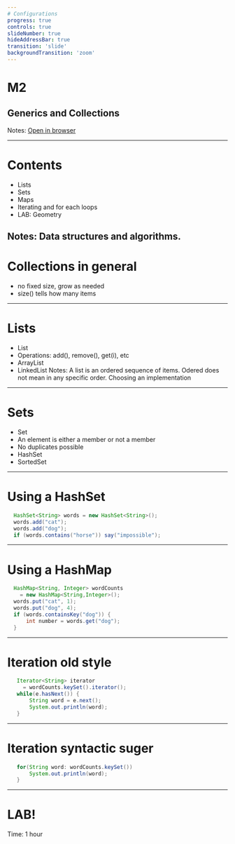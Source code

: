 ```yaml
---
# Configurations
progress: true
controls: true
slideNumber: true
hideAddressBar: true
transition: 'slide' 
backgroundTransition: 'zoom'
---
```


# M2
## Generics and Collections

Notes:
[Open in browser](https://mark.show/?source=https://github.com/rofr/java-training/raw/master/docs/M2_Generics_and_Collections/slides.md)

---

# Contents
- Lists
- Sets
- Maps
- Iterating and for each loops
- LAB: Geometry

Notes: Data structures and algorithms.
---

# Collections in general
- no fixed size, grow as needed
- size() tells how many items

---

# Lists
- List<E>
- Operations: add(), remove(), get(i), etc
- ArrayList<E>
- LinkedList<E>
Notes: A list is an ordered sequence of items. Odered does not mean in any specific order. Choosing an implementation

---

# Sets
- Set<E>
- An element is either a member or not a member
- No duplicates possible
- HashSet<E>
- SortedSet<E>

---

# Using a HashSet
```java
  HashSet<String> words = new HashSet<String>();
  words.add("cat");
  words.add("dog");
  if (words.contains("horse")) say("impossible");
```

---

# Using a HashMap
```java
  HashMap<String, Integer> wordCounts
    = new HashMap<String,Integer>();
  words.put("cat", 1);
  words.put("dog", 4);
  if (words.containsKey("dog")) {
      int number = words.get("dog");
  }
```

---

# Iteration old style
```java
   Iterator<String> iterator
     = wordCounts.keySet().iterator();
   while(e.hasNext()) {
       String word = e.next();
       System.out.println(word);
   }
``` 

---

# Iteration syntactic suger

```java
   for(String word: wordCounts.keySet())
       System.out.println(word);
   }
``` 

---
# LAB!
Time: 1 hour
